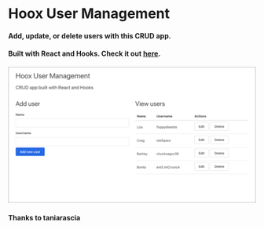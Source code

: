 # Hoox User Management

#### Add, update, or delete users with this CRUD app.

#### Built with React and Hooks. Check it out [here](https://wllm-chndlr.github.io/hoox/).

![screenshot](public/ss.png)

#### Thanks to taniarascia
